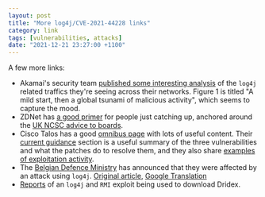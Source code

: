 ```yaml
---
layout: post
title: "More log4j/CVE-2021-44228 links"
category: link
tags: [vulnerabilities, attacks]
date: "2021-12-21 23:27:00 +1100"
---
```


A few more links:

- Akamai's security team [published some interesting analysis](https://www.akamai.com/blog/security/threat-intelligence-on-log4j-cve-key-findings-and-their-implications#.YcHHLN2wkDg.twitter) of the `log4j` related traffics they're seeing across their networks. Figure 1 is titled "A mild start, then a global tsunami of malicious activity", which seems to capture the mood. 
- ZDNet has [a good primer](https://www.zdnet.com/article/log4j-flaw-10-questions-you-should-be-asking/#ftag=RSSbaffb68) for people just catching up, anchored around the [UK NCSC advice to boards](https://www.ncsc.gov.uk/blog-post/log4j-vulnerability-what-should-boards-be-asking). 
- Cisco Talos has a good [omnibus page](https://blog.talosintelligence.com/2021/12/apache-log4j-rce-vulnerability.html) with lots of useful content. Their [current guidance](https://blog.talosintelligence.com/2021/12/apache-log4j-rce-vulnerability.html#mitigations) section is a useful summary of the three vulnerabilities and what the patches do to resolve them, and they also share [examples of exploitation activity](https://blog.talosintelligence.com/2021/12/apache-log4j-rce-vulnerability.html#exploitactivity).  
- The [Belgian Defence Ministry](https://www.zdnet.com/article/belgian-defense-ministry-confirms-cyberattack-through-log4j-exploitation/)  has announced that they were affected by an attack using `log4j`. [Original article](https://www.zdnet.com/article/belgian-defense-ministry-confirms-cyberattack-through-log4j-exploitation/), [Google Translation](https://www-standaard-be.translate.goog/cnt/dmf20211220_92316559?_x_tr_sl=auto&_x_tr_tl=en&_x_tr_hl=en-GB)
- [Reports](https://www.bleepingcomputer.com/news/security/log4j-vulnerability-now-used-to-install-dridex-banking-malware/) of an `log4j` and `RMI` exploit being used to download Dridex.
